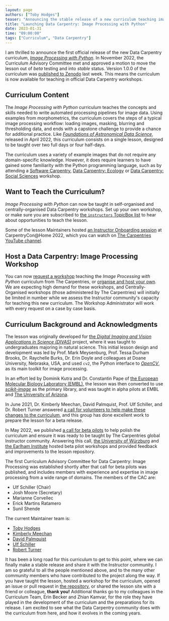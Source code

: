 ```yaml
---
layout: page
authors: ["Toby Hodges"]
teaser: "Announcing the stable release of a new curriculum teaching image processing skills. Sign up to host a workshop today!"
title: "Launching Data Carpentry: Image Processing with Python"
date: 2023-01-31
time: "09:00:00"
tags: ["Curriculum", "Data Carpentry"]
---
```


I am thrilled to announce the first official release of the new Data Carpentry curriculum,
[_Image Processing with Python_][dc-image].
In November 2022, the Curriculum Advisory Committee met and approved a motion 
to move the lesson out of _beta_ testing and into _stable_ status.
Version 1.0.0 of the curriculum was [published to Zenodo][dc-image-zenodo] last week.
This means the curriculum is now available for teaching in official Data Carpentry workshops.


## Curriculum Content
The _Image Processing with Python_ curriculum teaches the concepts and skills needed to 
write automated processing pipelines for image data.
Using examples from morphometrics, 
the curriculum covers the steps of a typical image processing workflow: 
loading images, masking, blurring and thresholding data, and ends with 
a capstone challenge to provide a chance for additional practice.
Like [_Foundations of Astronomical Data Science_][dc-astro], released in April 2022,
this curriculum consists on a single lesson, designed to be taught over two full days
or four half-days.

The curriculum uses a variety of example images that do not require any domain-specific knowledge. 
However, it does require learners to have gained some familiarity with the Python programming language,
such as by attending 
a [Software Carpentry][swc], 
[Data Carpentry: Ecology][dc-ecology] or 
[Data Carpentry: Social Sciences][dc-socsci] workshop.


## Want to Teach the Curriculum?
_Image Processing with Python_ can now be taught in self-organised and
centrally-organised Data Carpentry workshops.
Set up your own workshop, or make sure you are subscribed to
[the `instructors` TopicBox list][topicbox-instructors]
to hear about opportunities to teach the lesson.

Some of the lesson Maintainers hosted [an Instructor Onboarding session][dc-image-instructor-onboarding]
at CarpentryCon@Home 2022, which you can watch on [The Carpentries YouTube channel][carpentries-youtube].


## Host a Data Carpentry: Image Processing Workshop
You can now [request a workshop][cow-request-form] teaching 
the _Image Processing with Python_ curriculum from The Carpentries,
or [organise and host your own][sow-registration-form].
We are expecting high demand for these workshops,
and Centrally-Organised workshops (those administered by The Carpentries) 
will initially be limited in number while we assess 
the Instructor community's capacity for teaching this new curriculum. 
The Workshop Administrator will work with every request on a case by case basis. 


## Curriculum Background and Acknowledgments
The lesson was originally developed for
[the _Digital Imaging and Vision Applications in Science (DIVAS)_][divas] project,
where it was taught to undergraduates majoring in natural science.
This initial lesson design and development was led by 
Prof. Mark Meysenburg, Prof. Tessa Durham Brooks, Dr. Raychelle Burks, Dr. Erin Doyle and colleagues
at Doane University, Nebraska, USA,
and used `cv2`, the Python interface to [_OpenCV_][opencv],
as its main toolkit for image processing.

In an effort led by Dominik Kutra and Dr. Constantin Pape of
[the European Molecular Biology Laboratory (EMBL)][embl],
the lesson was then converted to use [_scikit-image_][skimage] as the primary library,
and was taught in alpha pilots at EMBL and [The University of Arizona][uaz].

In June 2021, Dr. Kimberly Meechan, David Palmquist, Prof. Ulf Schiller, and Dr. Robert Turner answered 
[a call for volunteers to help make these changes to the curriculum][call-for-contributors],
and this group has done excellent work to prepare the lesson for a beta release.

In May 2022, we published [a call for beta pilots][call-for-beta-pilots] to help polish the curriculum and 
ensure it was ready to be taught by The Carpentries global Instructor community.
Answering this call, [the University of Würzburg][uwü] and [the Earlham Institute][ei]
hosted beta pilot workshops and provided feedback and improvements to the lesson repository.

The first Curriculum Advisory Committee for Data Carpentry: Image Processing was established
shortly after that call for beta pilots was published,
and includes members with experience and expertise in image processing from a wide range of
domains.
The members of the CAC are:

- Ulf Schiller (Chair)
- Josh Moore (Secretary)
- Marianne Corvellec
- Erick Martins Ratamero
- Sunil Shende

The current Maintainer team is:

- [Toby Hodges](https://github.com/tobyhodges)
- [Kimberly Meechan](https://github.com/k-meech)
- [David Palmquist](https://github.com/quist00)
- [Ulf Schiller](https://github.com/uschille)
- [Robert Turner](https://github.com/bobturneruk)

It has been a long road for this curriculum to get to this point,
where we can finally make a stable release and share it with the Instructor community.
I am so grateful to all the people mentioned above, 
and to the many other community members who have contributed to the project along the way.
If you have taught the lesson, hosted a workshop for the curriculum,
opened an issue or pull request in [the repository][dc-image-repo], 
or shared the lesson site with a friend or colleague, 
**thank you!**
Additional thanks go to my colleagues in the Curriculum Team,
Erin Becker and Zhian Kamvar,
for the role they have played in the development of the curriculum and the preparations for its release.
I am excited to see what the Data Carpentry community does with the curriculum from here,
and how it evolves in the coming years.


[call-for-beta-pilots]: https://carpentries.org/blog/2022/05/image-processing-beta-announcement/
[call-for-contributors]: https://carpentries.topicbox.com/groups/discuss/Ta8ff359298db95c6-M390cec7393b29ed4b74bdda5/looking-for-contributors-maintainers-for-image-processing-with-python-lesson
[carpentries-youtube]: https://www.youtube.com/channel/UCBOUNBBZxc4DML3F89cEvGA
[cow-request-form]: https://amy.carpentries.org/forms/request_workshop/
[dc-astro]: https://datacarpentry.org/astronomy-python/
[dc-ecology]: https://datacarpentry.org/ecology-workshop/
[dc-image]: https://datacarpentry.org/image-processing/
[dc-image-instructor-onboarding]: https://www.youtube.com/watch?v=_0cR3x5onh8
[dc-image-repo]: https://github.com/datacarpentry/image-processing
[dc-image-zenodo]: https://zenodo.org/record/7576952#.Y9gV1eLMKM8
[dc-socsci]: https://datacarpentry.org/socialsci-workshop/
[divas]: https://web.doane.edu/Colleges-Divisions-Programs/College-of-arts-sciences/Science-Mathematics-and-information-science-and-technology/Biology-Department/Divas-Project
[ei]: https://www.earlham.ac.uk/
[embl]: https://bio-it.embl.de/
[opencv]: https://opencv.org/
[skimage]: https://scikit-image.org/
[sow-registration-form]: https://amy.carpentries.org/forms/self-organised/
[swc]: https://software-carpentry.org/lessons/
[topicbox-instructors]: https://carpentries.topicbox.com/groups/instructors
[uaz]: https://new.library.arizona.edu/
[uwü]: https://www.uni-wuerzburg.de/startseite/
